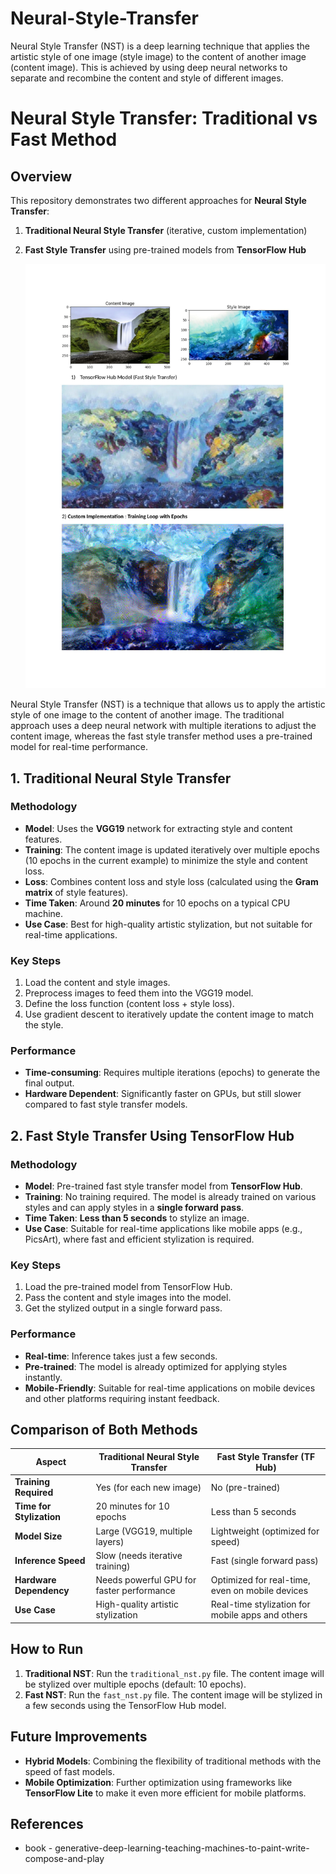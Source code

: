 # Neural-Style-Transfer
Neural Style Transfer (NST) is a deep learning technique that applies the artistic style of one image (style image) to the content of another image (content image). This is achieved by using deep neural networks to separate and recombine the content and style of different images.

# Neural Style Transfer: Traditional vs Fast Method

## Overview

This repository demonstrates two different approaches for **Neural Style Transfer**:
1. **Traditional Neural Style Transfer** (iterative, custom implementation)
2. **Fast Style Transfer** using pre-trained models from **TensorFlow Hub**

  

   ![Alt text describing the image]( https://github.com/Adhi-Git-hub/Neural-Style-Transfer/blob/main/TensorFlow%20Hub%20Model-1.jpg)


Neural Style Transfer (NST) is a technique that allows us to apply the artistic style of one image to the content of another image. The traditional approach uses a deep neural network with multiple iterations to adjust the content image, whereas the fast style transfer method uses a pre-trained model for real-time performance.

## 1. Traditional Neural Style Transfer

### Methodology
- **Model**: Uses the **VGG19** network for extracting style and content features.
- **Training**: The content image is updated iteratively over multiple epochs (10 epochs in the current example) to minimize the style and content loss.
- **Loss**: Combines content loss and style loss (calculated using the **Gram matrix** of style features).
- **Time Taken**: Around **20 minutes** for 10 epochs on a typical CPU machine.
- **Use Case**: Best for high-quality artistic stylization, but not suitable for real-time applications.

### Key Steps
1. Load the content and style images.
2. Preprocess images to feed them into the VGG19 model.
3. Define the loss function (content loss + style loss).
4. Use gradient descent to iteratively update the content image to match the style.

### Performance
- **Time-consuming**: Requires multiple iterations (epochs) to generate the final output.
- **Hardware Dependent**: Significantly faster on GPUs, but still slower compared to fast style transfer models.

## 2. Fast Style Transfer Using TensorFlow Hub

### Methodology
- **Model**: Pre-trained fast style transfer model from **TensorFlow Hub**.
- **Training**: No training required. The model is already trained on various styles and can apply styles in a **single forward pass**.
- **Time Taken**: **Less than 5 seconds** to stylize an image.
- **Use Case**: Suitable for real-time applications like mobile apps (e.g., PicsArt), where fast and efficient stylization is required.

### Key Steps
1. Load the pre-trained model from TensorFlow Hub.
2. Pass the content and style images into the model.
3. Get the stylized output in a single forward pass.

### Performance
- **Real-time**: Inference takes just a few seconds.
- **Pre-trained**: The model is already optimized for applying styles instantly.
- **Mobile-Friendly**: Suitable for real-time applications on mobile devices and other platforms requiring instant feedback.

## Comparison of Both Methods

| **Aspect**                     | **Traditional Neural Style Transfer**               | **Fast Style Transfer (TF Hub)**                   |
|---------------------------------|----------------------------------------------------|---------------------------------------------------|
| **Training Required**           | Yes (for each new image)                           | No (pre-trained)                                  |
| **Time for Stylization**        | 20 minutes for 10 epochs                           | Less than 5 seconds                               |
| **Model Size**                  | Large (VGG19, multiple layers)                     | Lightweight (optimized for speed)                 |
| **Inference Speed**             | Slow (needs iterative training)                    | Fast (single forward pass)                        |
| **Hardware Dependency**         | Needs powerful GPU for faster performance          | Optimized for real-time, even on mobile devices   |
| **Use Case**                    | High-quality artistic stylization                  | Real-time stylization for mobile apps and others  |

## How to Run

1. **Traditional NST**: Run the `traditional_nst.py` file. The content image will be stylized over multiple epochs (default: 10 epochs).
2. **Fast NST**: Run the `fast_nst.py` file. The content image will be stylized in a few seconds using the TensorFlow Hub model.

## Future Improvements

- **Hybrid Models**: Combining the flexibility of traditional methods with the speed of fast models.
- **Mobile Optimization**: Further optimization using frameworks like **TensorFlow Lite** to make it even more efficient for mobile platforms.

## References

- book - generative-deep-learning-teaching-machines-to-paint-write-compose-and-play

